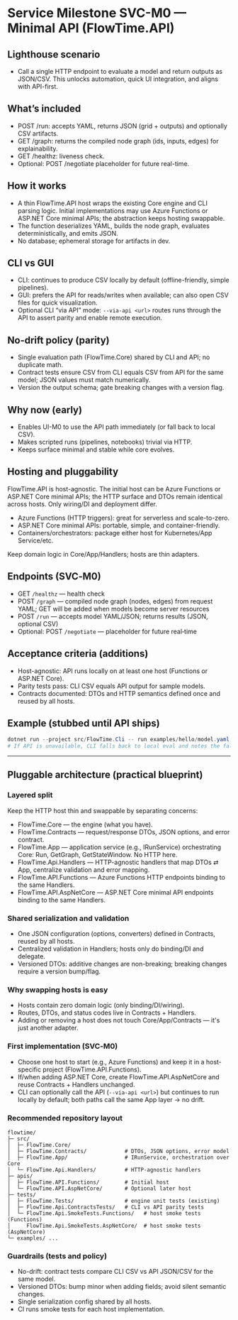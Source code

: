 # Service Milestone SVC-M0 — Minimal API (FlowTime.API)

## Lighthouse scenario

- Call a single HTTP endpoint to evaluate a model and return outputs as JSON/CSV. This unlocks automation, quick UI integration, and aligns with API-first.

## What’s included

- POST /run: accepts YAML, returns JSON (grid + outputs) and optionally CSV artifacts.
- GET /graph: returns the compiled node graph (ids, inputs, edges) for explainability.
- GET /healthz: liveness check.
- Optional: POST /negotiate placeholder for future real-time.

## How it works

- A thin FlowTime.API host wraps the existing Core engine and CLI parsing logic. Initial implementations may use Azure Functions or ASP.NET Core minimal APIs; the abstraction keeps hosting swappable.
- The function deserializes YAML, builds the node graph, evaluates deterministically, and emits JSON.
- No database; ephemeral storage for artifacts in dev.

## CLI vs GUI

- CLI: continues to produce CSV locally by default (offline-friendly, simple pipelines).
- GUI: prefers the API for reads/writes when available; can also open CSV files for quick visualization.
- Optional CLI “via API” mode: `--via-api <url>` routes runs through the API to assert parity and enable remote execution.

## No-drift policy (parity)

- Single evaluation path (FlowTime.Core) shared by CLI and API; no duplicate math.
- Contract tests ensure CSV from CLI equals CSV from API for the same model; JSON values must match numerically.
- Version the output schema; gate breaking changes with a version flag.

## Why now (early)

- Enables UI-M0 to use the API path immediately (or fall back to local CSV).
- Makes scripted runs (pipelines, notebooks) trivial via HTTP.
- Keeps surface minimal and stable while core evolves.

## Hosting and pluggability

FlowTime.API is host-agnostic. The initial host can be Azure Functions or ASP.NET Core minimal APIs; the HTTP surface and DTOs remain identical across hosts. Only wiring/DI and deployment differ.

- Azure Functions (HTTP triggers): great for serverless and scale-to-zero.
- ASP.NET Core minimal APIs: portable, simple, and container-friendly.
- Containers/orchestrators: package either host for Kubernetes/App Service/etc.

Keep domain logic in Core/App/Handlers; hosts are thin adapters.

## Endpoints (SVC‑M0)

- GET `/healthz` — health check
- POST `/graph` — compiled node graph (nodes, edges) from request YAML; GET will be added when models become server resources
- POST `/run` — accepts model YAML/JSON; returns results (JSON, optional CSV)
- Optional: POST `/negotiate` — placeholder for future real‑time

## Acceptance criteria (additions)

- Host-agnostic: API runs locally on at least one host (Functions or ASP.NET Core).
- Parity tests pass: CLI CSV equals API output for sample models.
- Contracts documented: DTOs and HTTP semantics defined once and reused by all hosts.

## Example (stubbed until API ships)

```powershell
dotnet run --project src/FlowTime.Cli -- run examples/hello/model.yaml --out out/hello --via-api http://localhost:7071
# If API is unavailable, CLI falls back to local eval and notes the fallback.
```

---

## Pluggable architecture (practical blueprint)

### Layered split

Keep the HTTP host thin and swappable by separating concerns:

- FlowTime.Core — the engine (what you have).
- FlowTime.Contracts — request/response DTOs, JSON options, and error contract.
- FlowTime.App — application service (e.g., IRunService) orchestrating Core: Run, GetGraph, GetStateWindow. No HTTP here.
- FlowTime.Api.Handlers — HTTP-agnostic handlers that map DTOs ⇄ App, centralize validation and error mapping.
- FlowTime.API.Functions — Azure Functions HTTP endpoints binding to the same Handlers.
- FlowTime.API.AspNetCore — ASP.NET Core minimal API endpoints binding to the same Handlers.

### Shared serialization and validation

- One JSON configuration (options, converters) defined in Contracts, reused by all hosts.
- Centralized validation in Handlers; hosts only do binding/DI and delegate.
- Versioned DTOs: additive changes are non-breaking; breaking changes require a version bump/flag.

### Why swapping hosts is easy

- Hosts contain zero domain logic (only binding/DI/wiring).
- Routes, DTOs, and status codes live in Contracts + Handlers.
- Adding or removing a host does not touch Core/App/Contracts — it's just another adapter.

### First implementation (SVC‑M0)

- Choose one host to start (e.g., Azure Functions) and keep it in a host-specific project (FlowTime.API.Functions).
- If/when adding ASP.NET Core, create FlowTime.API.AspNetCore and reuse Contracts + Handlers unchanged.
- CLI can optionally call the API (`--via-api <url>`) but continues to run locally by default; both paths call the same App layer → no drift.

### Recommended repository layout

```
flowtime/
├─ src/
│  ├─ FlowTime.Core/
│  ├─ FlowTime.Contracts/            # DTOs, JSON options, error model
│  ├─ FlowTime.App/                  # IRunService, orchestration over Core
│  └─ FlowTime.Api.Handlers/         # HTTP-agnostic handlers
├─ apis/
│  ├─ FlowTime.API.Functions/        # Initial host
│  └─ FlowTime.API.AspNetCore/       # Optional later host
├─ tests/
│  ├─ FlowTime.Tests/                # engine unit tests (existing)
│  ├─ FlowTime.Api.ContractsTests/   # CLI vs API parity tests
│  └─ FlowTime.Api.SmokeTests.Functions/   # host smoke tests (Functions)
│     FlowTime.Api.SmokeTests.AspNetCore/  # host smoke tests (AspNetCore)
└─ examples/ ...
```

### Guardrails (tests and policy)

- No-drift: contract tests compare CLI CSV vs API JSON/CSV for the same model.
- Versioned DTOs: bump minor when adding fields; avoid silent semantic changes.
- Single serialization config shared by all hosts.
- CI runs smoke tests for each host implementation.
